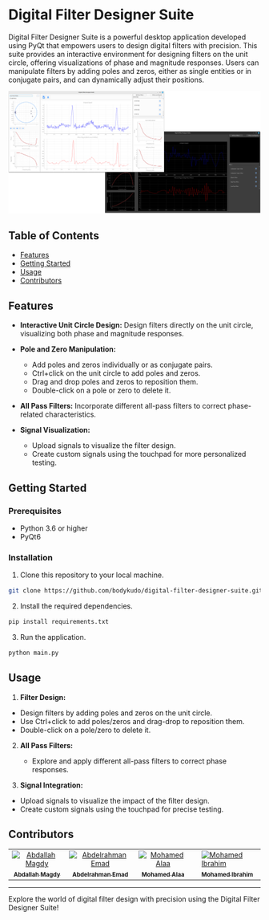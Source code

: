 # Digital Filter Designer Suite

Digital Filter Designer Suite is a powerful desktop application developed using PyQt that empowers users to design digital filters with precision. This suite provides an interactive environment for designing filters on the unit circle, offering visualizations of phase and magnitude responses. Users can manipulate filters by adding poles and zeros, either as single entities or in conjugate pairs, and can dynamically adjust their positions.

![Screenshot](assets/screenshot.png)

## Table of Contents

- [Features](#features)
- [Getting Started](#getting-started)
- [Usage](#usage)
- [Contributors](#contributors)

## Features

- **Interactive Unit Circle Design:** Design filters directly on the unit circle, visualizing both phase and magnitude responses.

- **Pole and Zero Manipulation:**

  - Add poles and zeros individually or as conjugate pairs.
  - Ctrl+click on the unit circle to add poles and zeros.
  - Drag and drop poles and zeros to reposition them.
  - Double-click on a pole or zero to delete it.

- **All Pass Filters:** Incorporate different all-pass filters to correct phase-related characteristics.

- **Signal Visualization:**
  - Upload signals to visualize the filter design.
  - Create custom signals using the touchpad for more personalized testing.

## Getting Started

### Prerequisites

- Python 3.6 or higher
- PyQt6

### Installation

1. Clone this repository to your local machine.

```bash
git clone https://github.com/bodykudo/digital-filter-designer-suite.git
```

2. Install the required dependencies.

```bash
pip install requirements.txt
```

3. Run the application.

```bash
python main.py
```

## Usage

1. **Filter Design:**

- Design filters by adding poles and zeros on the unit circle.
- Use Ctrl+click to add poles/zeros and drag-drop to reposition them.
- Double-click on a pole/zero to delete it.

2. **All Pass Filters:**

   - Explore and apply different all-pass filters to correct phase responses.

3. **Signal Integration:**

- Upload signals to visualize the impact of the filter design.
- Create custom signals using the touchpad for precise testing.

## Contributors

<table>
  <tr>
    <td align="center">
    <a href="https://github.com/Bodykudo" target="_black">
    <img src="https://avatars.githubusercontent.com/u/17731926?v=4" width="150px;" alt="Abdallah Magdy"/>
    <br />
    <sub><b>Abdallah Magdy</b></sub></a>
    <td align="center">
    <a href="https://github.com/abduelrahmanemad" target="_black">
    <img src="https://avatars.githubusercontent.com/u/104274128?v=4" width="150px;" alt="Abdelrahman Emad"/>
    <br />
    <sub><b>Abdelrahman Emad</b></sub></a>
    </td>
    </td>
    <td align="center">
    <a href="https://github.com/MohamedAlaaAli" target="_black">
    <img src="https://avatars.githubusercontent.com/u/94873742?v=4" width="150px;" alt="Mohamed Alaa"/>
    <br />
    <sub><b>Mohamed Alaa</b></sub></a>
    </td>
    <td align="center">
   <td align="">
    <a href="https://github.com/Medo072" target="_black">
    <img src="https://avatars.githubusercontent.com/u/83141866?v=4" width="150px;" alt="Mohamed Ibrahim"/>
    <br />
    <sub><b>Mohamed Ibrahim</b></sub></a>
    </td>
    </tr>
 </table>

---

Explore the world of digital filter design with precision using the Digital Filter Designer Suite!
